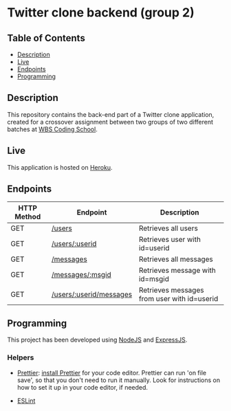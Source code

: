 # Twitter clone backend (group 2)

## Table of Contents

- [Description](#description)
- [Live](#live)
- [Endpoints](#endpoints)
- [Programming](#programming)

## Description

This repository contains the back-end part of a Twitter clone application, created for a crossover assignment between two groups of two different batches at [WBS Coding School](https://www.wbscodingschool.com).

## Live

This application is hosted on [Heroku](https://wbsgroup2twitter.herokuapp.com/messages).

## Endpoints

| HTTP Method | Endpoint                                                                           | Description                                 |
| ----------- | ---------------------------------------------------------------------------------- | ------------------------------------------- |
| GET         | [/users](https://wbsgroup2twitter.herokuapp.com/users)                             | Retrieves all users                         |
| GET         | [/users/:userid](https://wbsgroup2twitter.herokuapp.com/users/1)                   | Retrieves user with id=userid               |
| GET         | [/messages](https://wbsgroup2twitter.herokuapp.com/messages)                       | Retrieves all messages                      |
| GET         | [/messages/:msgid](https://wbsgroup2twitter.herokuapp.com/messages/1)              | Retrieves message with id=msgid             |
| GET         | [/users/:userid/messages](https://wbsgroup2twitter.herokuapp.com/users/1/messages) | Retrieves messages from user with id=userid |

## Programming

This project has been developed using [NodeJS](https://nodejs.org/en) and [ExpressJS](https://expressjs.com).

### Helpers

- [Prettier](https://prettier.io/): [install Prettier](https://prettier.io/docs/en/editors.html) for your code editor. Prettier can run 'on file save', so that you don't need to run it manually. Look for instructions on how to set it up in your code editor, if needed.

- [ESLint](https://eslint.org)

